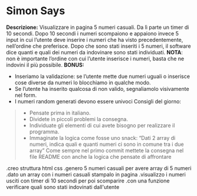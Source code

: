 Simon Says
===
**Descrizione:**
Visualizzare in pagina 5 numeri casuali. Da lì parte un timer di 10 secondi.
Dopo 10 secondi i numeri scompaiono e appaiono invece 5 input in cui l’utente deve inserire i numeri che ha visto precedentemente, nell’ordine che preferisce.
Dopo che sono stati inseriti i 5 numeri, il software dice quanti e quali dei numeri da indovinare sono stati individuati.
**NOTA**: non è importante l’ordine con cui l’utente inserisce i numeri, basta che ne indovini il più possibile.
**BONUS:**
- Inseriamo la validazione: se l’utente mette due numeri uguali o inserisce cose diverse da numeri lo blocchiamo in qualche modo.
- Se l’utente ha inserito qualcosa di non valido, segnaliamolo visivamente nel form.
- I numeri random generati devono essere univoci
Consigli del giorno:
> - Pensate prima in italiano.
> - Dividete in piccoli problemi la consegna.
> - Individuate gli elementi di cui avete bisogno per realizzare il programma.
> - Immaginate la logica come fosse uno snack: “Dati 2 array di numeri, indica quali e quanti numeri ci sono in comune tra i due array”
Come sempre nel primo commit mettete la consegna nel file README con anche la logica che pensate di affrontare

.creo struttura html css
.genero 5 numeri casuali per avere array di 5 numeri
.dato un array con i numeri casuali stampalo in pagina
.visualizzo i numeri usciti con timer di 10 secondi per poi scomparire
.con una funzione verificare quali sono stati indovinati dall'utente